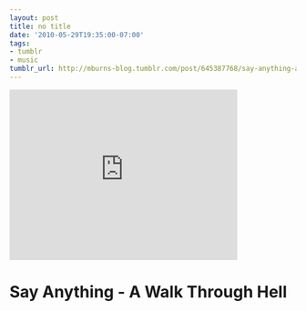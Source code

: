 ```yaml
---
layout: post
title: no title
date: '2010-05-29T19:35:00-07:00'
tags:
- tumblr
- music
tumblr_url: http://mburns-blog.tumblr.com/post/645387768/say-anything-a-walk-through-hell
---
```

<iframe width="400" height="300"  id="youtube_iframe" src="https://www.youtube.com/embed/IvBv99I0-Ok?feature=oembed&amp;enablejsapi=1&amp;origin=http://safe.txmblr.com&amp;wmode=opaque" frameborder="0" allowfullscreen></iframe>

<span>
<h1 id="watch-headline-title"><span title="A Walk Through Hell, Say Anything">Say Anything - </span>A Walk Through Hell</h1>
</span>

